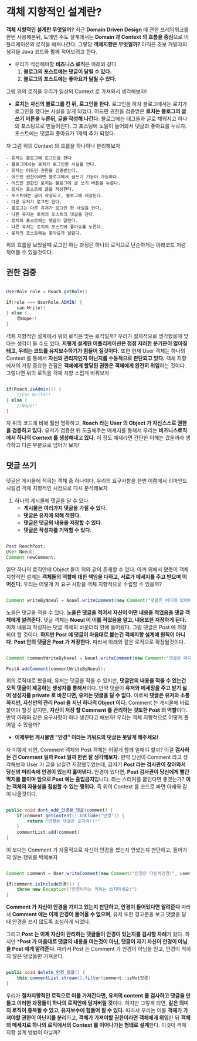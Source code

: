 # 객체 지향적인 설계란?

**객체 지향적인 설계란 무엇일까?** 최근 **Domain Driven Design** 에 관한 프레임워크를 한번 사용해본뒤,
도메인 주도 설계에서는 **Domain 과 Context 의 흐름을 중심**으로 어플리케이션의 로직을 헤쳐나간다. 그렇담 
**객체지향은 무엇일까?** 아직은 초보 개발자의 생각을 Java 코드와 함께 적어보려고 한다.

- 우리가 작성해야할 **비즈니스 로직**은 아래와 같다
    1. **블로그의 포스트에는 댓글이 달릴 수 있다.**
    2. **블로그의 포스트에는 좋아요가 달릴 수 있다.**
    
그럼 위의 로직을 우리가 일상의 Context 로 가져와서 생각해보자! 

- **로치는 자신의 블로그를 킨 뒤, 로그인을 한다.** 로그인을 하자 블로그에서는 로치가 로그인을 했다는 사실을 알게 되었다.
어드민 권한을 검증받은 **로치는 블로그의 글 쓰기 버튼을 누른뒤, 글을 작성해 나간다.** 블로그에는 태그들과 글로 채워지고 하나의 포스팅으로 만들어진다.
  그 포스팅에 노을이 들어와서 댓글과 좋아요를 누르자. 포스트에는 댓글과 좋아요가 1개씩 추가 되었다.
  
자 그럼 위의 Context 의 흐름을 하나하나 분리해보자

    - 유저는 블로그에 로그인을 한다
    - 블로그에서는 로치가 로그인한 사실을 안다.
    - 유저는 어드민 권한을 검증받는다.
    - 어드민 권한이라면 블로그에서 글쓰기 기능이 가능하다.
    - 어드민 권한인 로치는 블로그에 글 쓰기 버튼을 누른다.
    - 로치는 포스트에 글을 작성한다.
    - 포스트에는 글이 작성되고, 블로그에 저장된다.
    - 다른 유저가 로그인 한다.
    - 블로그는 다른 유저가 로그인 한 사실을 안다.
    - 다른 유저는 로치의 포스트의 댓글을 단다.
    - 로치의 포스트에는 댓글이 달린다.
    - 다른 유저는 로치의 포스트에 좋아요를 누른다.
    - 로치의 포스트에는 좋아요가 달린다.

위의 흐름을 보았을때 로그인 하는 과정은 하나의 로직으로 단순하게는 아래코드 처럼 적어볼 수 있을것이다.

## 권한 검증

```java

UserRole role = Roach.getRole()

if(role === UserRole.ADMIN) {
    can Write!!
} else {
    😓Nope!!    
}

```

객체 지향적인 설계에서 위의 로직은 맞는 로직일까? 우리가 절차적으로 생각했을때 맞다는 생각이 들 수도 있다.
**저렇게 설계된 어플리케이션은 점점 저러한 분기문이 많아질테고, 우리는 코드를 유지보수하기가 힘들어 질것이다.**
또한 현재 User 객체는 하나의 Context 를 통해서 **자신의 관리자인지 아닌지를 수동적으로 판단되고 있다.**
객체 지향에서의 가장 중요한 관점은 **객체에게 할당된 권한은 객체에게 완전히 위임**하는 것이다. 그렇다면 위의 로직을
객체 지향 스럽게 바꿔보자

```java

if(Roach.isAdmin()) {
    //Can Write!!    
} else {
    //Nope!!    
}

```

자 위의 코드에 비해 훨씬 명확하고, **Roach 라는 User 의 Object 가 자신스스로 권한을 검증하고 있다.**
유저가 검증한 뒤 도출해주는 메세지를 통해서 우리는 **비즈니스로직에서 하나의 Context 를 생성해내고 있다.**
이 정도 예제라면 간단한 이해는 갔을꺼라 생각하고 다른 부분으로 넘어가 보자!

## 댓글 쓰기

댓글은 게시물에 적히는 객체 중 하나이다. 우리의 요구사항을 한번 이쯤에서 리마인드 시킬겸 객체 지향적인 시점으로 다시 분석해보자

1. 하나의 게시물에 댓글을 달 수 있다.
    - **게시물은 여러가지 댓글을 가질 수 있다.**
    - **댓글은 유저에 의해 적힌다.**
    - **댓글은 댓글의 내용을 저장할 수 있다.**
    - **댓글은 작성자를 기억할 수 있다.**
    
```java

Post RoachPost;
User Noeul;
Comment newComment;

```

일단 하나의 로직안에 Object 들이 위와 같이 존재할 수 있다. 아까 위에서 봤듯이 객체지향적인 설계는 
**객체들의 역할에 대한 책임을 다하고, 서로가 메세지를 주고 받으며 이어진다.** 우리는 어떻게 저 요구 사항을 
객체 지향적으로 수립할 수 있을까?

```java

Comment writeByNoeul = Nouel.writeComment(new Comment("댓글은 어디에 있어야 할까?", Noeul))

```

노을은 댓글을 적을 수 있다. **노을은 댓글을 적어서 자신이 어떤 내용을 적었음을 댓글 객체에게 알려준다.**
댓글 객체는 **Noeul 이 이를 적었음을 알고, 내용또한 저장하게 된다.**
이제 내용과 작성자는 댓글 객체의 바운더리 안에 들어왔다.
그럼 댓글은 Post 에 저장되야 할 것이다. **하지만 Post 에 댓글이 마음대로 붙는건 객체지향 설계에 원칙이 아니다.**
**Post 안의 댓글은 Post 가 저장한다.** 따라서 아래와 같은 로직으로 확장될것이다.


```java

Comment commentWriteByNoeul = Nouel.writeComment(new Comment("댓글은 어디에 있어야 할까?", Noeul))

PostA.addComment(commentWriteByNoeul);
```

위의 로직대로 봤을때, 유저는 댓글을 적을 수 있지만, **댓글안의 내용을 적을 수 있는건 오직 댓글이 제공하는 생성자를 통해서**이다.
만약 댓글이 **유저와 메세징을 주고 받기 싫어 생성자를 private 로 바꾼다면, 유저는 댓글을 달 수 없다.**
이로써 **댓글은 유저와 소통하지만, 자신만의 관리 Pool 을 지닌 하나의 Object 이다.**
Comment 는 게시물에 바로 붙어야 할것 같지만, **자신이 저장 할 Comment 를 관리하는 것또한 Post 의 역할**이다. 
만약 아래와 같은 요구사항이 하나 생긴다고 해보자! 우리는 객체 지향적으로 어떻게 풀어낼 수 있을까?

- **이제부턴 게시물엔 "안경" 이라는 키워드의 댓글은 못달게 해주세요!**

자 이렇게 되면, Comment 객체와 Post 객체는 어떻게 함께 일해야 할까?
이걸 **검사하는 건 Comment 일까 Post 일까 한번 잘 생각해보자.** 만약 당신이 Comment 라고 생각해보자
User 가 글을 남길건 저장했두었는데, 갑자기 **Post 라는 검사관이 찾아와서 당신의 머리속에 안경이 있는지 훑어낸다.**
안경이 있다면, **Post 검사관이 당신에게 빨간딱지를 붙이며 앞으로 Post 에는 출입금지**입니다. 라는 스티커를 붙인다면 
좋겠는가? **이는 객체의 자율성을 침범할 수 있는 행위다.** 즉 위의 Context 를 코드로 짜면 아래와 같이 나올것이다.

```java

public void dont_add_안경쓴_댓글(comment) {
    if(comment.getContent().inClude("안경")) {
        return "안경쓴 댓글은 오지마!!!"    
    }
    commentList.add(comment)
}

```

이 보다는 Comment 가 자율적으로 자신이 안경을 썼는지 안썼는지 판단하고, 들어가지 않는 행위를 택해보자

```java

Comment comment = User.writeComment(new Comment("안경은 다빈치안경!", user))

if(comment.isInclude안경()) {
    throw new Exception("안경이라는 키워는 쓰지마세요!")    
} 

```

**Comment 가 자신이 안경을 가지고 있는지 판단하고, 안경이 들어있다면 알려준다** 
따라서 **Comment 에는 이제 안경이 들어올 수 없으며**, 유저 또한 경고문을 보고 댓글을 달때 안경을 쓰지 않도록
조심하게 되었다.

그리고 **Post 는 이제 자신이 관리하는 댓글들이 안경이 있는지를 검사할 차례**가 왔다.
하지만 ***Post 가 마음대로 댓글의 내용을 여는것이 아닌, 댓글이 자기 자신이 안경이 아님을 Post 에게 알려준다.**
따라서 Post 는 Comment 가 안경이 아님을 믿고, 안경이 적히지 않은 댓글들만 가져온다.

```java

public void delete_안경_댓글() {
    this.commentList.stream().filter(comment::isNot안경)
}

```


우리가 **절차지향적인 로직으로 이를 가져간다면, 유저의 content 를 검사하고 댓글을 만들고 이러한 과정들이
하나의 로직안에 담겨버릴 것**이다. 하지만 그렇게 되면, **같은 의미의 로직이 중복될 수 있고, 유지보수에 힘들어 질 수 있다.**
따라서 우리는 이를 **객체가 가져야할 권한이 아닌지를 분리**하고, **객체가 가져야할 권한이라면 객체에게 위임**한 뒤
**객체의 메세지로 하나의 로직에서의 Context 를 이어나가는 형태로 설계**한다. 이것이 객체지향 설계 방법이 아닐까?
